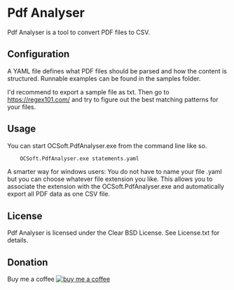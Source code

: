 # Pdf Analyser

Pdf Analyser is a tool to convert PDF files to CSV.

## Configuration

A YAML file defines what PDF files should be parsed and how the content is structured. Runnable examples can be found in the samples folder. 

I'd recommend to export a sample file as txt. Then go to https://regex101.com/ and try to figure out the best matching patterns for your files.

## Usage

You can start OCSoft.PdfAnalyser.exe from the command line like so.

```sh
	OCSoft.PdfAnalyser.exe statements.yaml 
```

A smarter way for windows users: 
You do not have to name your file .yaml but you can choose whatever file extension you like. This allows you to associate the extension with the OCSoft.PdfAnalyser.exe and automatically export all PDF data as one CSV file.

## License

Pdf Analyser is licensed under the Clear BSD License. See License.txt for details.

## Donation

Buy me a coffee [![buy me a coffee](https://media.giphy.com/media/v1.Y2lkPTc5MGI3NjExODE1ZjhjOWNiYjczZjE3ZjY3ZDMwZTRlNjI0MGNlZjg0ZGEyYmQzNSZjdD1z/RETzc1mj7HpZPuNf3e/giphy.gif)](http://buymeacoffee.com/ortwic)